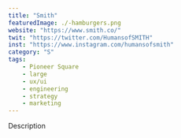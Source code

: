 ```yaml
---
title: "Smith"
featuredImage: ./-hamburgers.png
website: "https://www.smith.co/"
twit: "https://twitter.com/HumansofSMITH"
inst: "https://www.instagram.com/humansofsmith"
category: "S"
tags:
    - Pioneer Square
    - large
    - ux/ui
    - engineering
    - strategy
    - marketing
---
```


Description
